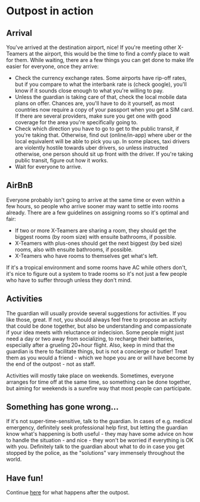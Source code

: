 # Outpost in action

## Arrival

You've arrived at the destination airport, nice! If you're meeting other X-Teamers at the airport, this would be the time to find a comfy place to wait for them. While waiting, there are a few things you can get done to make life easier for everyone, once they arrive:

- Check the currency exchange rates. Some airports have rip-off rates, but if you compare to what the interbank rate is (check google), you'll know if it sounds close enough to what you're willing to pay.
- Unless the guardian is taking care of that, check the local mobile data plans on offer. Chances are, you'll have to do it yourself, as most countries now require a copy of your passport when you get a SIM card. If there are several providers, make sure you get one with good coverage for the area you're specifically going to.
- Check which direction you have to go to get to the public transit, if you're taking that. Otherwise, find out (online/in-app) where uber or the local equivalent will be able to pick you up. In some places, taxi drivers are violently hostile towards uber drivers, so unless instructed otherwise, one person should sit up front with the driver. If you're taking public transit, figure out how it works.
- Wait for everyone to arrive.

## AirBnB

Everyone probably isn't going to arrive at the same time or even within a few hours, so people who arrive sooner may want to settle into rooms already. There are a few guidelines on assigning rooms so it's optimal and fair:

- If two or more X-Teamers are sharing a room, they should get the biggest rooms (by room size) with ensuite bathrooms, if possible.
- X-Teamers with plus-ones should get the next biggest (by bed size) rooms, also with ensuite bathrooms, if possible.
- X-Teamers who have rooms to themselves get what's left.

If it's a tropical environment and some rooms have AC while others don't, it's nice to figure out a system to trade rooms so it's not just a few people who have to suffer through unless they don't mind.

## Activities

The guardian will usually provide several suggestions for activities. If you like those, great. If not, you should always feel free to propose an activity that could be done together, but also be understanding and compassionate if your idea meets with reluctance or indecision. Some people might just need a day or two away from socializing, to recharge their batteries, especially after a grueling 20+hour flight. Also, keep in mind that the guardian is there to facilitate things, but is not a concierge or butler! Treat them as you would a friend - which we hope you are or will have become by the end of the outpost - not as staff.

Activities will mostly take place on weekends. Sometimes, everyone arranges for time off at the same time, so something can be done together, but aiming for weekends is a surefire way that most people can participate.

## Something has gone wrong...

If it's not super-time-sensitive, talk to the guardian. In cases of e.g. medical emergency, definitely seek professional help first, but letting the guardian know what's happening is both useful - they may have some advice on how to handle the situation - and nice - they won't be worried if everything is OK with you. Definitely talk to the guardian about what to do in case you get stopped by the police, as the "solutions" vary immensely throughout the world.

## Have fun!

Continue [here](p-post.md) for what happens after the outpost.